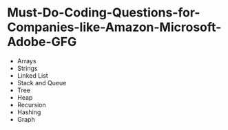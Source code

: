 # Must-Do-Coding-Questions-for-Companies-like-Amazon-Microsoft-Adobe-GFG
* Arrays
* Strings
* Linked List
* Stack and Queue
* Tree
* Heap
* Recursion
* Hashing
* Graph
